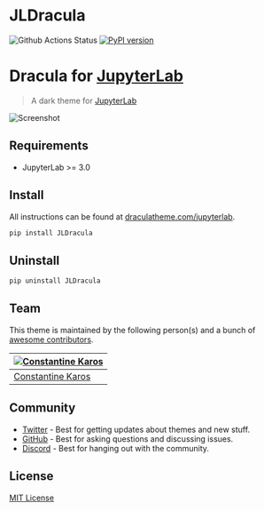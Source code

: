 # JLDracula

![Github Actions Status](https://github.com/dracula/jupyterlab/workflows/Build/badge.svg)
[![PyPI version](https://badge.fury.io/py/JLDracula.svg)](https://badge.fury.io/py/JLDracula.svg)

# Dracula for [JupyterLab](https://jupyter.org/)

> A dark theme for [JupyterLab](https://jupyter.org/)

![Screenshot](./screenshot.png)

## Requirements

* JupyterLab >= 3.0

## Install

All instructions can be found at [draculatheme.com/jupyterlab](https://draculatheme.com/jupyterlab).

```bash
pip install JLDracula
```


## Uninstall

```bash
pip uninstall JLDracula
```
## Team

This theme is maintained by the following person(s) and a bunch of [awesome contributors](https://github.com/dracula/jupyterlab/graphs/contributors).


[![Constantine Karos](https://avatars1.githubusercontent.com/u/36245370?s=70)](https://github.com/karosc) |
--- |
[Constantine Karos](https://github.com/karosc) |

## Community

* [Twitter](https://twitter.com/draculatheme) - Best for getting updates about themes and new stuff.
* [GitHub](https://github.com/dracula/dracula-theme/discussions) - Best for asking questions and discussing issues.
* [Discord](https://draculatheme.com/discord-invite) - Best for hanging out with the community.

## License

[MIT License](./LICENSE)